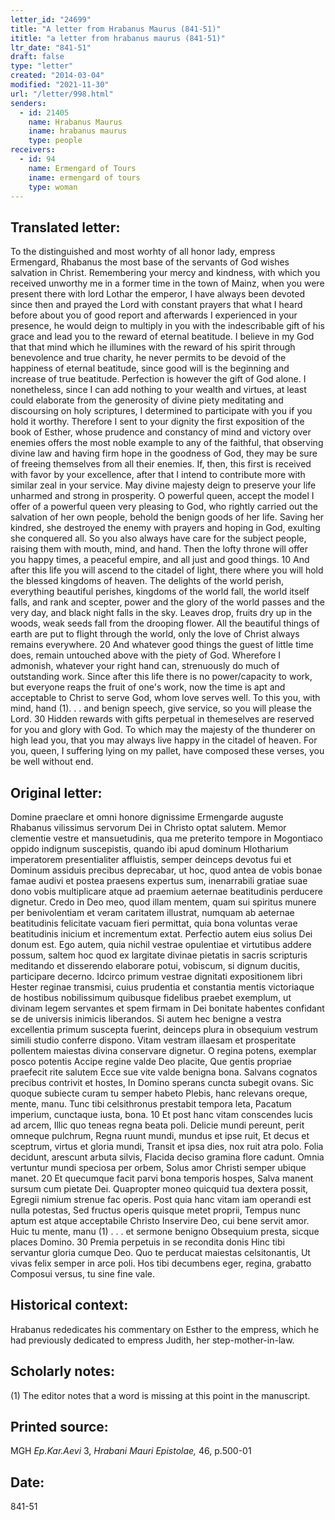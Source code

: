```yaml
---
letter_id: "24699"
title: "A letter from Hrabanus Maurus (841-51)"
ititle: "a letter from hrabanus maurus (841-51)"
ltr_date: "841-51"
draft: false
type: "letter"
created: "2014-03-04"
modified: "2021-11-30"
url: "/letter/998.html"
senders:
  - id: 21405
    name: Hrabanus Maurus
    iname: hrabanus maurus
    type: people
receivers:
  - id: 94
    name: Ermengard of Tours
    iname: ermengard of tours
    type: woman
---
```

<h2> Translated letter:</h2>To the distinguished and most worhty of all honor lady, empress Ermengard, Rhabanus the most base of the servants of God wishes salvation in Christ.
Remembering your mercy and kindness, with which you received unworthy me in a former time in the town of Mainz, when you were present there with lord Lothar the emperor, I have always been devoted since then and prayed the Lord with constant prayers that what I heard before about you of good report and afterwards I experienced in your presence, he would deign to multiply in you with the indescribable gift of his grace and lead you to the reward of eternal beatitude.  I believe in my God that that mind which he illumines with the reward of his spirit through benevolence and true charity, he never permits to be devoid of the happiness of eternal beatitude, since good will is the beginning and increase of true beatitude.  Perfection is however the gift of God alone.
I nonetheless, since I can add nothing to your wealth and virtues, at least could elaborate from the generosity of divine piety meditating and discoursing on holy scriptures, I determined to participate with you if you hold it worthy.  Therefore I sent to your dignity the first exposition of the book of Esther, whose prudence and constancy of mind and victory over enemies offers the most noble example to any of the faithful, that observing divine law and having firm hope in the goodness of God, they may be sure of freeing themselves from all their enemies.  If, then, this first is received with favor by your excellence, after that I intend to contribute more with similar zeal in your service.
May divine majesty deign to preserve your life unharmed and strong in prosperity.
O powerful queen, accept the model I offer of a powerful
queen very pleasing to God,
who rightly carried out the salvation of her own people,
behold the benign goods of her life.
Saving her kindred, she destroyed the enemy with prayers
and hoping in God, exulting she conquered all.
So you also always have care for the subject
people, raising them with mouth, mind, and hand.
Then the lofty throne will offer you happy times,
a peaceful empire, and all just and good things.         10
And after this life you will ascend to the citadel of light,
there where you will hold the blessed kingdoms of heaven.
The delights of the world perish, everything beautiful perishes,
kingdoms of the world fall, the world itself falls,
and rank and scepter, power and the glory of the world
passes and the very day, and black night falls in the sky.
Leaves drop, fruits dry up in the woods,
weak seeds fall from the drooping flower.
All the beautiful things of earth are put to flight through the world,
only the love of Christ always remains everywhere.     20
And whatever good things the guest of little time does,
remain untouched above with the piety of God.
Wherefore I admonish, whatever your right hand can,
strenuously do much of outstanding work.
Since after this life there is no power/capacity to work,
but everyone reaps the fruit of one's work,
now the time is apt and acceptable to Christ
 to serve God, whom love serves well.
To this you, with mind, hand (1). . . and benign speech,
give service, so you will please the Lord.           30
Hidden rewards with gifts perpetual in themeselves
are reserved for you and glory with God.
To which may the majesty of the thunderer on high lead you,
that you may always live happy in the citadel of heaven.
For you, queen, I suffering lying on my pallet,
have composed these verses, you be well without end.
<h2 class="mt-4"> Original letter:</h2>Domine praeclare et omni honore dignissime Ermengarde auguste Rhabanus vilissimus servorum Dei in Christo optat salutem.
Memor clementie vestre et mansuetudinis, qua me preterito tempore in Mogontiaco oppido indignum suscepistis, quando ibi apud dominum Hlotharium imperatorem presentialiter
affluistis, semper deinceps devotus fui et Dominum assiduis precibus deprecabar, ut hoc, quod antea de vobis bonae famae audivi et postea praesens expertus sum, inenarrabili gratiae suae dono vobis multiplicare atque ad praemium aeternae beatitudinis perducere dignetur.  Credo in Deo meo, quod illam mentem, quam sui spiritus munere per benivolentiam et veram caritatem illustrat, numquam ab aeternae beatitudinis felicitate vacuam fieri permittat, quia bona voluntas verae beatitudinis inicium et incrementum extat.  Perfectio autem eius solius Dei donum est.
Ego autem, quia nichil vestrae opulentiae et virtutibus addere possum, saltem hoc quod ex largitate divinae pietatis in sacris scripturis meditando et disserendo elaborare potui, vobiscum, si dignum ducitis, participare decerno.  Idcirco primum vestrae dignitati expositionem libri Hester reginae transmisi, cuius prudentia et constantia mentis victoriaque de hostibus nobilissimum quibusque fidelibus praebet exemplum, ut divinam legem servantes et spem firmam in Dei bonitate habentes confidant se de universis inimicis liberandos.  Si autem hec benigne a vestra excellentia primum suscepta fuerint, deinceps plura in obsequium vestrum simili studio conferre dispono.
Vitam vestram illaesam et prosperitate pollentem maiestas divina conservare dignetur.
        O regina potens, exemplar posco potentis
        Accipe regine valde Deo placite,
        Que gentis propriae praefecit rite salutem
        Ecce sue vite valde benigna bona.
        Salvans cognatos precibus contrivit et hostes,
        In Domino sperans cuncta subegit ovans.
        Sic quoque subiecte curam tu semper habeto
        Plebis, hanc relevans oreque, mente, manu.
        Tunc tibi celsithronus prestabit tempora leta,
        Pacatum imperium, cunctaque iusta, bona.    10
        Et post hanc vitam conscendes lucis ad arcem,
        Illic quo teneas regna beata poli.
        Delicie mundi pereunt, perit omneque pulchrum,
        Regna ruunt mundi, mundus et ipse ruit,
        Et decus et sceptrum, virtus et gloria mundi,
        Transit et ipsa dies, nox ruit atra polo.
        Folia decidunt, arescunt arbuta silvis,
        Flacida deciso gramina flore cadunt.
        Omnia vertuntur mundi speciosa per orbem,
        Solus amor Christi semper ubique manet.      20
        Et quecumque facit parvi bona temporis hospes,
        Salva manent sursum cum pietate Dei.
        Quapropter moneo quicquid tua dextera possit,
        Egregii nimium strenue fac operis.
        Post quia hanc vitam iam operandi est nulla potestas,
        Sed fructus operis quisque metet proprii,
        Tempus nunc aptum est atque acceptabile Christo
        Inservire Deo, cui bene servit amor.
        Huic tu mente, manu (1) . . . et sermone benigno
        Obsequium presta, sicque places Domino.      30
        Premia perpetuis in se recondita donis
        Hinc tibi servantur gloria cumque Deo.
        Quo te perducat maiestas celsitonantis,
        Ut vivas felix semper in arce poli.
        Hos tibi decumbens eger, regina, grabatto
        Composui versus, tu sine fine vale.
<h2 class="mt-4"> Historical context:</h2>Hrabanus rededicates his commentary on Esther to the empress, which he had previously dedicated to empress Judith, her step-mother-in-law.
<h2 class="mt-4"> Scholarly notes:</h2>(1) The editor notes that a word is missing at this point in the manuscript.
<h2 class="mt-4"> Printed source:</h2><p>MGH <em>Ep.Kar.Aevi</em> 3, <em>Hrabani Mauri Epistolae,</em> 46, p.500-01</p><h2 class="mt-4"> Date:</h2>841-51